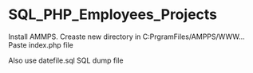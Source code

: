 # SQL_PHP_Employees_Projects

Install AMMPS.
Creaste new directory in C:PrgramFiles/AMPPS/WWW...
Paste index.php file

Also use datefile.sql SQL dump file
